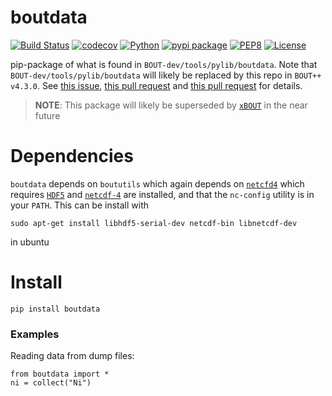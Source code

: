 # boutdata

[![Build Status](https://travis-ci.org/boutproject/boutdata.svg?branch=master)](https://travis-ci.org/boutproject/boutdata)
[![codecov](https://codecov.io/gh/boutproject/boutdata/branch/master/graph/badge.svg)](https://codecov.io/gh/boutproject/boutdata)
[![Python](https://img.shields.io/badge/python->=3.6-blue.svg)](https://www.python.org/)
[![pypi package](https://badge.fury.io/py/boutdata.svg)](https://pypi.org/project/boutdata/)
[![PEP8](https://img.shields.io/badge/code%20style-PEP8-brightgreen.svg)](https://www.python.org/dev/peps/pep-0008/)
[![License](https://img.shields.io/badge/license-LGPL--3.0-blue.svg)](https://github.com/boutproject/boutdata/blob/master/LICENSE)

pip-package of what is found in `BOUT-dev/tools/pylib/boutdata`.
Note that `BOUT-dev/tools/pylib/boutdata` will likely be replaced by this repo
in `BOUT++ v4.3.0`.
See [this issue](https://github.com/boutproject/BOUT-dev/issues/1347),
[this pull request](https://github.com/boutproject/BOUT-dev/pull/1766) and
[this pull request](https://github.com/boutproject/BOUT-dev/pull/1740) for details.

> **NOTE**: This package will likely be superseded by
  [`xBOUT`](https://github.com/boutproject/xBOUT) in the near future

# Dependencies

`boutdata` depends on `boututils` which again depends on
[`netcfd4`](https://github.com/Unidata/netcdf4-python) which requires
[`HDF5`](https://www.h5py.org) and
[`netcdf-4`](https://github.com/Unidata/netcdf-c/releases) are
installed, and that the `nc-config` utility is in your `PATH`. This
can be install with

```
sudo apt-get install libhdf5-serial-dev netcdf-bin libnetcdf-dev
```

in ubuntu

# Install

`pip install boutdata`

### Examples
Reading data from dump files:

```
from boutdata import *
ni = collect("Ni")
```

